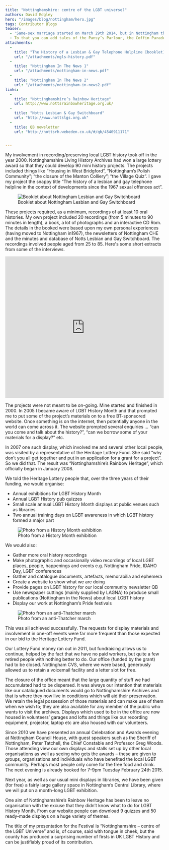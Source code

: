 ```yaml
---
title: "Nottinghamshire: centre of the LGBT universe?"
authors: David Edgley
hero: "/images/blog/nottingham/hero.jpg"
tags: Contributor Blogs
teaser: 
  - 'Same-sex marriage started on March 29th 2014, but in Nottingham they were doing it in the 14th Century.  My city has many firsts: the first “official” gay club; the first Trade Union support group; the first UK Professor of Gay and Lesbian Studies; the first “out” footballer; home to the founder of GLF in the UK; Stonewall’s “first in the NHS organisation”. '
  - To that you can add tales of the Pansy’s Parlour, the Coffin Parade; the Asda Kiss-in; the gay swimming furore; Robina Hood’s Gay Street Theatre; the secret bomb plot and the world’s most valuable bathroom loofahs. And when you read a 1964 newspaper article that makes it clear that all gay men look like one of Nottingham’s MPs, you must come to the conclusion that Nottinghamshire IS the centre of the LGBT universe. 
attachments:
  -
    title: "The History of a Lesbian & Gay Telephone Helpline [booklet]"
    url: "/attachments/ngls-history.pdf"
  -
    title: "Nottingham In The News 1"
    url: "/attachments/nottingham-in-news.pdf"
  -
    title: "Nottingham In The News 2"
    url: "/attachments/nottingham-in-news2.pdf"
links:
  -
    title: "Nottinghamshire’s Rainbow Heritage"
    url: http://www.nottsrainbowheritage.org.uk/
  -
    title: "Notts Lesbian & Gay Switchboard"     
    url: "http://www.nottslgs.org.uk"
  -
    title: QB newsletter               
    url: "http://nottsrh.webeden.co.uk/#/qb/4540911171"


---
```

My involvement in recording/preserving local LGBT history took off in the year 2000. Nottinghamshire Living History Archives had won a large lottery award so that they could develop 90 mini history projects. The projects included things like “Housing in West Bridgford”, “Nottingham’s Polish Community”; “the closure of the Manton Colliery”; “the Village Quiz”.  I gave my project the snappy title “The history of a lesbian and gay telephone helpline in the context of developments since the 1967 sexual offences act”.

<figure>
    <img src="/images/blog/nottingham/nlgs-history-booklet.jpg" alt="Booklet about Nottingham Lesbian and Gay Switchboard">
    <figcaption>Booklet about Nottingham Lesbian and Gay Switchboard</figcaption>
</figure>

These projects required, as a minimum, recordings of at least 10 oral histories.  My own project included 20 recordings (from 5 minutes to 90 minutes in length), a book, a lot of photographs and an interactive CD Rom. The details in the booked were based upon my own personal experiences (having moved to Nottingham in1967), the newsletters of Nottingham CHE and the minutes and database of Notts Lesbian and Gay Switchboard. The recordings involved people aged from 25 to 85.  Here's some short extracts from some of the interviews.

<iframe width="100%" height="450" scrolling="no" frameborder="no" src="https://w.soundcloud.com/player/?url=https%3A//api.soundcloud.com/playlists/49388239&amp;color=eb6d98&amp;auto_play=false&amp;hide_related=false&amp;show_comments=true&amp;show_user=true&amp;show_reposts=false"></iframe>

The projects were not meant to be on-going. Mine started and finished in 2000. In 2005 I became aware of LGBT History Month and that prompted me to put some of the project’s materials on to a free BT-sponsored website.  Once something is on the internet, then potentially anyone in the world can come across it.  The website prompted several enquiries  … “can you come and talk about the history?”, “can we borrow some of your materials for a display?” etc.

In 2007 one such display, which involved me and several other local people, was visited by a representative of the Heritage Lottery Fund. She said “why don’t you all get together and put in an application for a grant for a project”.  So we did that.  The result was “Nottinghamshire’s Rainbow Heritage”, which officially began in January 2008.

We told the Heritage Lottery people that, over the three years of their funding, we would organise:

 * Annual exhibitions for LGBT History Month
 * Annual LGBT History pub quizzes
 * Small scale annual LGBT History Month displays at public venues such as libraries
 * Two annual training days on LGBT awareness in which LGBT history formed a major part

<figure>
    <img src="/images/blog/nottingham/exhibition-crowd.jpg" alt="Photo from a History Month exhibition">
    <figcaption>Photo from a History Month exhibition</figcaption>
</figure>

We would also:

 * Gather more oral history recordings 
 * Make photographic and occasionally video recordings of local LGBT places, people, happenings and events e.g. Nottingham Pride, IDAHO Day, LGBT conferences
 * Gather and catalogue documents, artefacts, memorabilia and ephemera
 * Create a website to show what we are doing
 * Provide pages on LGBT history for our local community newsletter QB
 * Use newspaper cuttings (mainly supplied by LAGNA) to produce small publications (Nottingham in the News) about local LGBT history
 * Display our work at Nottingham’s Pride festivals

<figure>
    <img src="/images/blog/nottingham/thatcher-march.jpg" alt="Photo from an anti-Thatcher march">
    <figcaption>Photo from an anti-Thatcher march</figcaption>
</figure>

This was all achieved successfully.  The requests for display materials and involvement in one-off events were far more frequent than those expected in our bid to the Heritage Lottery Fund.

Our Lottery Fund money ran out in 2011, but fundraising allows us to continue, helped by the fact that we have no paid workers, but quite a few retired people with nothing better to do. Our office (funded by the grant) had to be closed. Nottingham CVS, where we were based, generously allowed us to retain a voicemail facility and a letter slot for free.

The closure of the office meant that the large quantity of stuff we had accumulated had to be dispersed. It was always our intention that materials like our catalogued documents would go to Nottinghamshire Archives and that is where they now live in conditions which will aid their preservation. We retain the legal possession of those materials and can make use of them when we wish to; they are also available for any member of the public who wants to visit the archives.   Displays which used to be in the office are now housed in volunteers’ garages and lofts and things like our recording equipment, projector, laptop etc are also housed with our volunteers.

Since 2010 we have presented an annual Celebration and Awards evening at Nottingham Council House, with guest speakers such as the Sheriff of Nottingham, Peter Tatchell, the Chief Constable and Professor Greg Woods.  Those attending view our own displays and stalls set up by other local organisations as well as seeing who gets the awards – these are given to groups, organisations and individuals who have benefited the local LGBT community. Perhaps most people only come for the free food and drink. The next evening is already booked for 7-9pm Tuesday February 24th 2015.

Next year, as well as our usual mini displays in libraries, we have been given (for free) a fairly large gallery space in Nottingham’s Central Library, where we will put on a month-long LGBT exhibition.

One aim of Nottinghamshire’s Rainbow Heritage has been to leave no organisation with the excuse that they didn’t know what to do for LGBT History Month.  From our website people can download  9 quizzes and 50 ready-made displays on a huge variety of themes.

The title of my presentation for the Festival is “Nottinghamshire – centre of the LGBT Universe” and is, of course, said with tongue in cheek, but the county has produced a surprising number of firsts in UK LGBT History and can be justifiably proud of its contribution.
